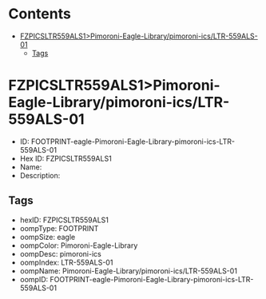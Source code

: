 



Contents
========

* [FZPICSLTR559ALS1>Pimoroni-Eagle-Library/pimoroni-ics/LTR-559ALS-01](#fzpicsltr559als1pimoroni-eagle-librarypimoroni-icsltr-559als-01)
	* [Tags](#tags)

# FZPICSLTR559ALS1>Pimoroni-Eagle-Library/pimoroni-ics/LTR-559ALS-01

- ID: FOOTPRINT-eagle-Pimoroni-Eagle-Library-pimoroni-ics-LTR-559ALS-01
- Hex ID: FZPICSLTR559ALS1
- Name: 
- Description: 

## Tags

- hexID: FZPICSLTR559ALS1
- oompType: FOOTPRINT
- oompSize: eagle
- oompColor: Pimoroni-Eagle-Library
- oompDesc: pimoroni-ics
- oompIndex: LTR-559ALS-01
- oompName: Pimoroni-Eagle-Library/pimoroni-ics/LTR-559ALS-01
- oompID: FOOTPRINT-eagle-Pimoroni-Eagle-Library-pimoroni-ics-LTR-559ALS-01
